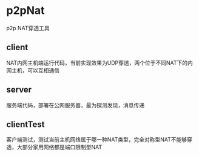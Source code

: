 # p2pNat
p2p NAT穿透工具
## client
NAT内网主机端运行代码，当前实现效果为UDP穿透，两个位于不同NAT下的内网主机，可以互相通信
## server
服务端代码，部署在公网服务器，最为探测发现，消息传递
## clientTest
客户端测试，测试当前主机网络属于哪一种NAT类型，完全对称型NAT不能够穿透，大部分家用网络都是端口限制型NAT
